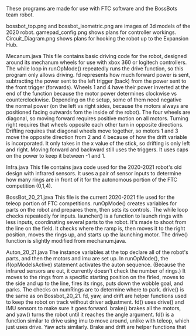 These programs are made for use with FTC software and the BossBots team robot.

bossbot_top.png and bossbot_isometric.png are images of 3d models of the 2020 robot.
gamepad_config.png shows plans for controller workings.
Circuit_Diagram.png shows plans for hooking the robot up to the Expansion Hub.

Mecanum.java
This file contains basic driving code for the robot, designed around its mechanum wheels for use with xbox 360 or logitech controllers.
The while loop in runOpMode() repeatedly runs the drive function, so this program only allows driving. fd represents how much forward power is sent, subtracting the power sent to the left trigger (back) from the power sent to the front trigger (forwards).
Wheels 1 and 4 have their power inverted at the end of the function because the motor power determines clockwise vs counterclockwise. Depending on the setup, some of them need negative the normal power (on the left vs right sides, because the motors always are positioned facing outwards fom the inside of the robot).
The four wheels are diagonal, so moving forward requires positive motion on all motors. Turning right requires that wheels opposite each other turn in opposite directions. Drifting requires that diagonal wheels move together, so motors 1 and 3 move the opposite direction from 2 and 4 because of how the drift variable is incorporated. It only takes in the x value of the stick, so drifting is only left and right. Moving forward and backward still uses the triggers.
It uses caps on the power to keep it between -1 and 1.

Infra.java
This file contains java code used for the 2020-2021 robot's old design with infrared sensors. It uses a pair of sensor inputs to determine how many rings are in front of it for the autonomous portion of the FTC competition (0,1,4).

BossBot_20_21.java
This file is the current 2020-2021 file used for the teleop portion of FTC competitions.
runOpMode() creates variables for parts on the robot and prepares them, then sets its controls. The while loop checks repeatedly for inputs.
launcher() is a function to launch rings with less inputs, coordinating several parts to the robot. It's made to shoot from the line on the field. It checks where the ramp is, then moves it to the right position, moves the rings up, and starts up the launching motor.
The drive() function is slightly modified from mechanum.java.

Auton_20_21.java
The instance variables at the top declare all of the robot's parts, and then the motors and imu are set up.
In runOpMode(), the if(opModeIsActive) statement activates the auton sequence. (Because the infrared sensors are out, it currently doesn't check the number of rings.) It moves to the rings from a specific starting position on the firled, moves to the side and up to the line, fires its rings, puts down the wobble goal, and parks. The checks on numRings are to determine where to park.
drive() is the same as on Bossbot_20_21. fd, yaw, and drift are helper functions used to keep the robot on track without driver adjustment. fd() uses drive() and IMU sensors to make sure it goes forward. brake() brakes all the motors, and yaw() turns the robot until it reaches the angle argument.
fd() is a function similar to drive using imu to move around, unlike with teleop, which just uses drive. Yaw acts similarly. Brake and drift are helper functions that 

